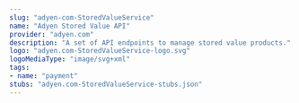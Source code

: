 ```yaml
---
slug: "adyen-com-StoredValueService"
name: "Adyen Stored Value API"
provider: "adyen.com"
description: "A set of API endpoints to manage stored value products."
logo: "adyen.com-StoredValueService-logo.svg"
logoMediaType: "image/svg+xml"
tags:
- name: "payment"
stubs: "adyen.com-StoredValueService-stubs.json"
---
```

